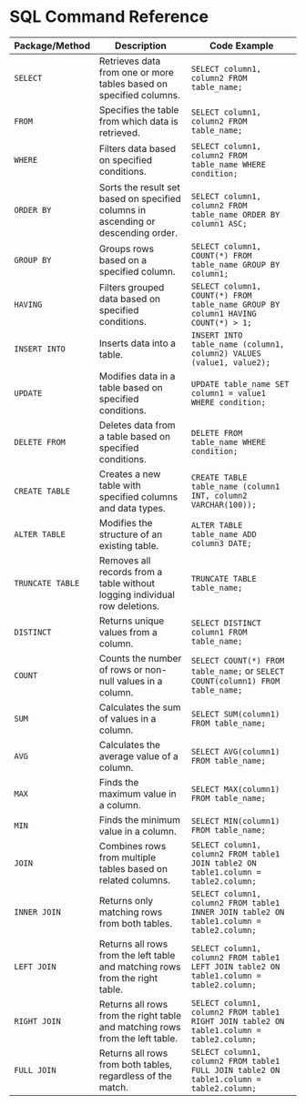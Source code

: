 # SQL Command Reference

| **Package/Method** | **Description** | **Code Example** |
|--------------------|------------------|------------------|
| `SELECT` | Retrieves data from one or more tables based on specified columns. | `SELECT column1, column2 FROM table_name;` |
| `FROM` | Specifies the table from which data is retrieved. | `SELECT column1, column2 FROM table_name;` |
| `WHERE` | Filters data based on specified conditions. | `SELECT column1, column2 FROM table_name WHERE condition;` |
| `ORDER BY` | Sorts the result set based on specified columns in ascending or descending order. | `SELECT column1, column2 FROM table_name ORDER BY column1 ASC;` |
| `GROUP BY` | Groups rows based on a specified column. | `SELECT column1, COUNT(*) FROM table_name GROUP BY column1;` |
| `HAVING` | Filters grouped data based on specified conditions. | `SELECT column1, COUNT(*) FROM table_name GROUP BY column1 HAVING COUNT(*) > 1;` |
| `INSERT INTO` | Inserts data into a table. | `INSERT INTO table_name (column1, column2) VALUES (value1, value2);` |
| `UPDATE` | Modifies data in a table based on specified conditions. | `UPDATE table_name SET column1 = value1 WHERE condition;` |
| `DELETE FROM` | Deletes data from a table based on specified conditions. | `DELETE FROM table_name WHERE condition;` |
| `CREATE TABLE` | Creates a new table with specified columns and data types. | `CREATE TABLE table_name (column1 INT, column2 VARCHAR(100));` |
| `ALTER TABLE` | Modifies the structure of an existing table. | `ALTER TABLE table_name ADD column3 DATE;` |
| `TRUNCATE TABLE` | Removes all records from a table without logging individual row deletions. | `TRUNCATE TABLE table_name;` |
| `DISTINCT` | Returns unique values from a column. | `SELECT DISTINCT column1 FROM table_name;` |
| `COUNT` | Counts the number of rows or non-null values in a column. | `SELECT COUNT(*) FROM table_name;` or `SELECT COUNT(column1) FROM table_name;` |
| `SUM` | Calculates the sum of values in a column. | `SELECT SUM(column1) FROM table_name;` |
| `AVG` | Calculates the average value of a column. | `SELECT AVG(column1) FROM table_name;` |
| `MAX` | Finds the maximum value in a column. | `SELECT MAX(column1) FROM table_name;` |
| `MIN` | Finds the minimum value in a column. | `SELECT MIN(column1) FROM table_name;` |
| `JOIN` | Combines rows from multiple tables based on related columns. | `SELECT column1, column2 FROM table1 JOIN table2 ON table1.column = table2.column;` |
| `INNER JOIN` | Returns only matching rows from both tables. | `SELECT column1, column2 FROM table1 INNER JOIN table2 ON table1.column = table2.column;` |
| `LEFT JOIN` | Returns all rows from the left table and matching rows from the right table. | `SELECT column1, column2 FROM table1 LEFT JOIN table2 ON table1.column = table2.column;` |
| `RIGHT JOIN` | Returns all rows from the right table and matching rows from the left table. | `SELECT column1, column2 FROM table1 RIGHT JOIN table2 ON table1.column = table2.column;` |
| `FULL JOIN` | Returns all rows from both tables, regardless of the match. | `SELECT column1, column2 FROM table1 FULL JOIN table2 ON table1.column = table2.column;` |
